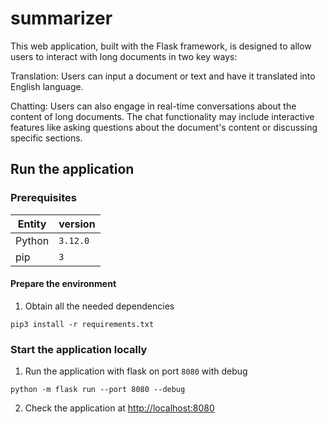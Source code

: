 # summarizer

This web application, built with the Flask framework, is designed to allow users to interact with long documents in two key ways:

Translation: Users can input a document or text and have it translated into English language.

Chatting: Users can also engage in real-time conversations about the content of long documents. The chat functionality may include interactive features like asking questions about the document's content or discussing specific sections.

## Run the application

### Prerequisites

|Entity|version|
|------|-------|
|Python|`3.12.0`|
|pip   |`3`    |

#### Prepare the environment
1. Obtain all the needed dependencies
```
pip3 install -r requirements.txt
```

### Start the application locally
1. Run the application with flask on port `8080` with debug
```
python -m flask run --port 8080 --debug
```

2. Check the application at [http://localhost:8080](http://localhost:8080)